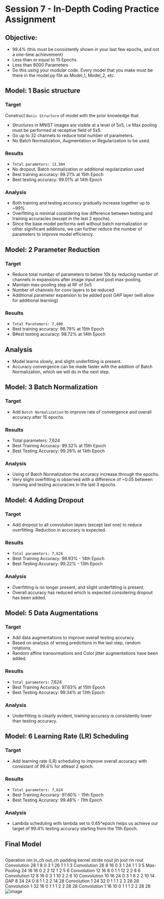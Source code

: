 # Session 7 - In-Depth Coding Practice Assignment
## Objective:
- 99.4% (this must be consistently shown in your last few epochs, and not a one-time achievement)
- Less than or equal to 15 Epochs
- Less than 8000 Parameters
- Do this using your modular code. Every model that you make must be there in the model.py file as Model_1, Model_2, etc.

## Model: 1 Basic structure
### Target
Construct `Basic Structure` of model with the prior knowledge that
- Structures in MNIST images are visible at a level of 5x5, i.e Max pooling must be performed at receptive field of 5x5.
- Go up to 32 channels to reduce total number of parameters.
- No Batch Normalization, Augmentation or Regularization to be used.
### Results
- `Total parameters: 13,584`
- No dropout, Batch normalization or additional regularization used
- Best training accuracy: 99.21% at 15th Epoch
- Best testing accuracy: 99.01% at 14th Epoch
### Analysis
- Both training and testing accuracy gradually increase together up to ~99%
- Overfitting is minimal considering low difference between testing and training accuracies (except in the last 2 epochs).
- Since the base model performs well without batch normalization or other significant additions, we can further reduce the number of parameters to improve model efficiency.

## Model: 2 Parameter Reduction
### Target
- Reduce total number of parameters to below 10k by reducing number of channels in expansions after image input and post max-pooling.
- Maintain max-pooling step at RF of 5x5
- Number of channels for conv layers to be reduced
- Additional parameter expansion to be added post GAP layer (will allow for additional learning)
### Results
- `Total Paratemers: 7,400`
- Best training accuracy: 98.79% at 15th Epoch
- B#est testing accuracy: 98.72% at 14th Epoch
## Analysis
- Model learns slowly, and slight underfitting is present.
- Accuracy convergence can be made faster with the addition of Batch Normalization, which we will do in the next step.

## Model: 3 Batch Normalization
### Target
- Add `Batch Normalization` to improve rate of convergence and overall accuracy after 15 epochs.
### Results
- Total parameters: 7,624
- Best Training Accuracy: 99.32% at 15th Epoch
- Best Testing Accuracy: 99.28% at 14th Epoch
### Analysis
- Using of Batch Normalization the accuracy increase through the epochs.
- Very slight overfitting is observed with a difference of ~0.05 between training and testing accuracies in the last 3 epochs.

## Model: 4 Adding Dropout
### Target
- Add dropout to all convolution layers (except last one) to reduce overfitting. Reduction in accuracy is expected.
### Results
- `Total parameters: 7,624`
- Best Training Accuracy: 98.93% - 14th Epoch
- Best Testing Accuracy: 99.22% - 13th Epoch
### Analysis
- Overfitting is no longer present, and slight underfitting is present.
- Overall accuracy has reduced which is expected considering dropout has been added.

## Model: 5 Data Augmentations
### Target
- Add data augmentations to improve overall testing accuracy.
- Based on analysis of wrong predictions in the last step, random rotations, 
- Random affine transormations and Color jitter augmentations have been added.
### Results
- `Total parameters:` 7,624
- Best Training Accuracy: 97.63% at 15th Epoch
- Best Testing Accuracy: 99.34% at 13th Epoch
### Analysis
- Underfitting is clearly evident, training accuracy is consistently lower than testing accuracy.

## Model: 6 Learning Rate (LR) Scheduling
### Target
- Add learning rate (LR) scheduling to improve overall accuracy with consistant of 99.4% for atleast 2 epoch.
### Results
- `Total parameters: 7,624`
- Best Training Accuracy: 97.60% - 15th Epoch
- Best Testing Accuracy: 99.48% - 11th Epoch
### Analysis
- Lambda scheduling with lambda set to 0.65^epoch helps us achieve our target of 99.4% testing accuracy starting from the 11th Epoch.

## Final Model
```

```

Operation	nin	in_ch	out_ch	padding	kernel	stride	nout	jin	jout	rin	rout
Convolution	28	1	8	0	3	1	26	1	1	1	3
Convolution	26	8	16	0	3	1	24	1	1	3	5
Max-Pooling	24	16	16	0	2	2	12	1	2	5	6
Convolution	12	16	8	0	1	1	12	2	2	6	6
Convolution	12	8	16	0	3	1	10	2	2	6	10
Convolution	10	16	24	0	3	1	8	2	2	10	14
GAP	8	24	24	0	8	1	1	2	2	14	28
Convolution	1	24	32	0	1	1	1	2	2	28	28
Convolution	1	32	16	0	1	1	1	2	2	28	28
Convolution	1	16	10	0	1	1	1	2	2	28	28
![image](https://github.com/yuvaraj-venkataswamy/ERA-V1/assets/44864608/64475651-b060-4be9-9b11-e402916d20a1)


